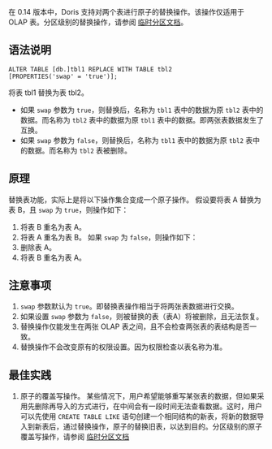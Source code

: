 在 0.14 版本中，Doris 支持对两个表进行原子的替换操作。该操作仅适用于 OLAP 表。分区级别的替换操作，请参阅 [临时分区文档](./alter-table-temp-partition.md)。

## 语法说明
```
ALTER TABLE [db.]tbl1 REPLACE WITH TABLE tbl2
[PROPERTIES('swap' = 'true')];
```
将表 tbl1 替换为表 tbl2。
- 如果 `swap` 参数为 `true`，则替换后，名称为 `tbl1` 表中的数据为原 `tbl2` 表中的数据。而名称为 `tbl2` 表中的数据为原 `tbl1` 表中的数据。即两张表数据发生了互换。
- 如果 `swap` 参数为 `false`，则替换后，名称为 `tbl1` 表中的数据为原 `tbl2` 表中的数据。而名称为 `tbl2` 表被删除。 


## 原理
替换表功能，实际上是将以下操作集合变成一个原子操作。
假设要将表 A 替换为表 B，且 `swap` 为 `true`，则操作如下：
1. 将表 B 重名为表 A。
2. 将表 A 重名为表 B。
如果 `swap` 为 `false`，则操作如下：
1. 删除表 A。
2. 将表 B 重名为表 A。

## 注意事项
1. `swap` 参数默认为 `true`。即替换表操作相当于将两张表数据进行交换。
2. 如果设置 `swap` 参数为 `false`，则被替换的表（表A）将被删除，且无法恢复。
3. 替换操作仅能发生在两张 OLAP 表之间，且不会检查两张表的表结构是否一致。
4. 替换操作不会改变原有的权限设置。因为权限检查以表名称为准。

## 最佳实践
1. 原子的覆盖写操作。
某些情况下，用户希望能够重写某张表的数据，但如果采用先删除再导入的方式进行，在中间会有一段时间无法查看数据。这时，用户可以先使用 `CREATE TABLE LIKE` 语句创建一个相同结构的新表，将新的数据导入到新表后，通过替换操作，原子的替换旧表，以达到目的。分区级别的原子覆盖写操作，请参阅 [临时分区文档](./alter-table-temp-partition.md)
